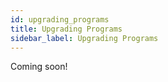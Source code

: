 ```yaml
---
id: upgrading_programs
title: Upgrading Programs
sidebar_label: Upgrading Programs
---
```

<!--TODO-->

Coming soon!